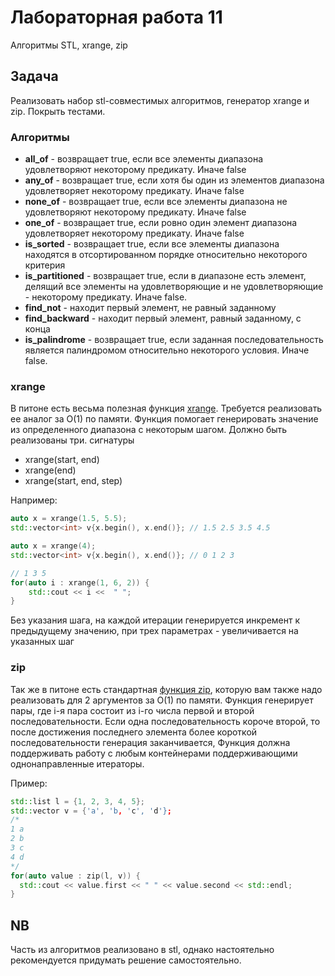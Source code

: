 # Лабораторная работа 11

Алгоритмы STL, xrange, zip

## Задача

Реализовать набор stl-совместимых алгоритмов, генератор xrange и zip. Покрыть тестами.

### Алгоритмы

- **all_of** - возвращает true, если все элементы диапазона удовлетворяют некоторому предикату. Иначе false
- **any_of** - возвращает true, если хотя бы один из элементов диапазона удовлетворяет некоторому предикату. Иначе false
- **none_of** - возвращает true, если все элементы диапазона не удовлетворяют некоторому предикату. Иначе false
- **one_of** - возвращает true, если ровно один элемент диапазона удовлетворяет некоторому предикату. Иначе false
- **is_sorted** - возвращает true, если все элементы диапазона находятся в отсортированном порядке относительно некоторого критерия
- **is_partitioned** - возвращает true, если в диапазоне есть элемент, делящий все элементы на удовлетворяющие и не удовлетворяющие - некоторому предикату. Иначе false.
- **find_not** - находит первый элемент, не равный заданному
- **find_backward** - находит первый элемент, равный заданному, с конца
- **is_palindrome** - возвращает true, если заданная последовательность является палиндромом относительно некоторого условия. Иначе false.

### xrange

В питоне есть весьма полезная функция [xrange](https://docs.python.org/2/library/functions.html#xrange).
Требуется реализовать ее аналог за O(1) по памяти. Функция помогает генерировать значение из определенного диапазона с некоторым шагом.
Должно быть реализованы три. сигнатуры
- xrange(start, end)
- xrange(end)
- xrange(start, end, step)

Например:

```cpp
auto x = xrange(1.5, 5.5);
std::vector<int> v{x.begin(), x.end()}; // 1.5 2.5 3.5 4.5
```

```cpp
auto x = xrange(4);
std::vector<int> v{x.begin(), x.end()}; // 0 1 2 3
```

```cpp
// 1 3 5
for(auto i : xrange(1, 6, 2)) {
    std::cout << i <<  " ";
}
```

Без указания шага, на каждой итерации генерируется инкремент к предыдущему значению, при трех параметрах - увеличивается на указанных шаг


### zip

Так же в питоне есть стандартная [функция zip](https://docs.python.org/2/library/functions.html#zip), 
которую вам также надо реализовать для 2 аргументов за O(1) по памяти. Функция генерирует пары, 
где i-я пара состоит из i-го числа первой и второй последовательности. 
Если одна последовательность короче второй, то после достижения последнего элемента 
более короткой последовательности генерация заканчивается, Функция должна поддерживать 
работу с любым контейнерами поддерживающими однонаправленные итераторы.

Пример:
```c++
std::list l = {1, 2, 3, 4, 5};
std::vector v = {'a', 'b, 'c', 'd'};
/*
1 a
2 b
3 c
4 d
*/
for(auto value : zip(l, v)) {
  std::cout << value.first << " " << value.second << std::endl;
}
```


## NB
Часть из алгоритмов реализовано в stl, однако настоятельно рекомендуется придумать решение самостоятельно.
